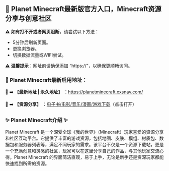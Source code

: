 <h2>
  <strong>💙 Planet Minecraft最新版官方入口，Minecraft资源分享与创意社区</strong>
</h2>
<p>⚠ <strong>如有打不开或者网页阻断</strong>，请尝试以下方法：</p>
<ul>
  <li>5分钟后刷新页面。</li>
  <li>更换浏览器。</li>
  <li>切换数据流量或WIFI尝试。</li>
</ul>
<p>⚠ <strong>温馨提示</strong>：网址前请确保添加 “https://”，以确保更顺畅访问。</p>
<h3>


  <strong>📌 Planet Minecraft最新启用地址：</strong>
</h3>
<p>💖 ➡️ <strong>【最新地址 | 永久地址】</strong> ：<a href="https://planetminecraft.xxsnav.com/">https://planetminecraft.xxsnav.com/</a>
</p>

<p>💖 ➡️ <strong>【资源分享】</strong> ：<a href="https://wangpanziyuan.pages.dev/ ">电子书/电影/音乐/漫画/游戏下载</a>（点击打开）</p>
<h3>


  <strong>✨ Planet Minecraft介绍 ✨</strong>
</h3>
<p>Planet Minecraft 是一个深受全球《我的世界》（Minecraft）玩家喜爱的资源分享和社区互动平台。它提供了丰富的游戏资源，包括地图、皮肤、模组、材质包、数据包和服务器列表等，满足不同玩家的需求。该平台不仅是一个资源下载站，更是一个充满创意和灵感的社区，玩家可以在这里分享自己的作品，与其他玩家交流心得。Planet Minecraft 的界面简洁直观，易于上手，无论是新手还是资深玩家都能快速找到所需的资源。</p>

